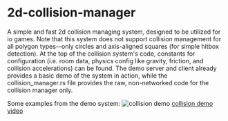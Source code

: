 # 2d-collision-manager
A simple and fast 2d collision managing system, designed to be utilized for io games.
Note that this system does not support collision management for all polygon types--only circles and axis-aligned squares (for simple hitbox detection).
At the top of the collision system's code, constants for configuration (i.e. room data, physics config like gravity, friction, and collision accelerations) can be found.
The demo server and client already provides a basic demo of the system in action, while the collision_manager.rs file provides the raw, non-networked code for the collision manager only. 

Some examples from the demo system:
![collision demo](https://github.com/user-attachments/assets/56394174-3f88-455f-ba57-0d3d2f20125b)
[collision demo video](https://github.com/user-attachments/assets/c5aac9a9-3a0b-4179-9632-15f5436b3144)


